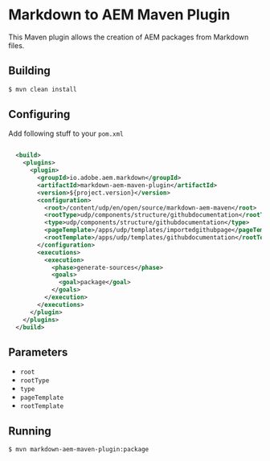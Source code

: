 # Markdown to AEM Maven Plugin

This Maven plugin allows the creation of AEM packages from Markdown files.

## Building

```bash
$ mvn clean install
```
## Configuring

Add following stuff to your `pom.xml`

```xml

  <build>
    <plugins>
      <plugin>
        <groupId>io.adobe.aem.markdown</groupId>
        <artifactId>markdown-aem-maven-plugin</artifactId>
        <version>${project.version}</version>
        <configuration>
          <root>/content/udp/en/open/source/markdown-aem-maven</root>
          <rootType>udp/components/structure/githubdocumentation</rootType>
          <type>udp/components/structure/githubdocumentation</type>
          <pageTemplate>/apps/udp/templates/importedgithubpage</pageTemplate>
          <rootTemplate>/apps/udp/templates/githubdocumentation</rootTemplate>
        </configuration>
        <executions>
          <execution>
            <phase>generate-sources</phase>
            <goals>
              <goal>package</goal>
            </goals>
          </execution>
        </executions>
      </plugin>
    </plugins>
  </build>
```

## Parameters

- `root`
- `rootType`
- `type`
- `pageTemplate`
- `rootTemplate`

## Running

```bash
$ mvn markdown-aem-maven-plugin:package
```